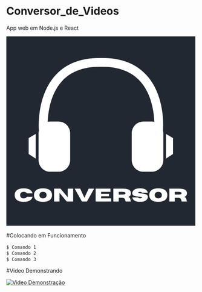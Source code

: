 # Conversor_de_Videos 
App web em Node.js e React

![Imagem do Projeto](./front/conversor/src/Images/Conversor.png)

#Colocando em Funcionamento

```
$ Comando 1
$ Comando 2
$ Comando 3
```

#Video Demonstrando 

[![Video Demonstração](https://img.youtube.com/vi/TAbOfp8qNpc/0.jpg)](https://youtu.be/TAbOfp8qNpc)
